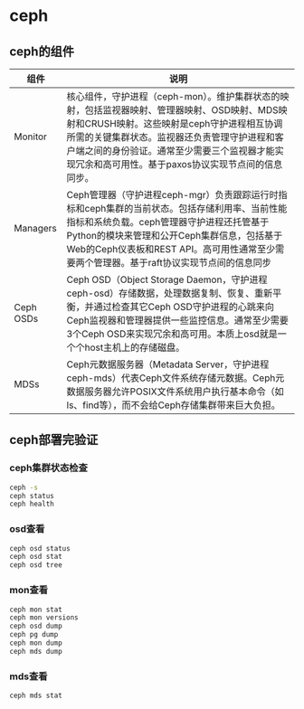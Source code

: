# ceph

## ceph的组件

| 组件      | 说明                                                         |
| --------- | ------------------------------------------------------------ |
| Monitor   | 核心组件，守护进程（ceph-mon）。维护集群状态的映射，包括监视器映射、管理器映射、OSD映射、MDS映射和CRUSH映射。这些映射是ceph守护进程相互协调所需的关键集群状态。监视器还负责管理守护进程和客户端之间的身份验证。通常至少需要三个监视器才能实现冗余和高可用性。基于paxos协议实现节点间的信息同步。 |
| Managers  | Ceph管理器（守护进程ceph-mgr）负责跟踪运行时指标和ceph集群的当前状态。包括存储利用率、当前性能指标和系统负载。ceph管理器守护进程还托管基于Python的模块来管理和公开Ceph集群信息，包括基于Web的Ceph仪表板和REST API。高可用性通常至少需要两个管理器。基于raft协议实现节点间的信息同步 |
| Ceph OSDs | Ceph OSD（Object Storage Daemon，守护进程ceph-osd）存储数据，处理数据复制、恢复、重新平衡，并通过检查其它Ceph OSD守护进程的心跳来向Ceph监视器和管理器提供一些监控信息。通常至少需要3个Ceph OSD来实现冗余和高可用。本质上osd就是一个个host主机上的存储磁盘。 |
| MDSs      | Ceph元数据服务器（Metadata Server，守护进程ceph-mds）代表Ceph文件系统存储元数据。Ceph元数据服务器允许POSIX文件系统用户执行基本命令（如ls、find等），而不会给Ceph存储集群带来巨大负担。 |

## ceph部署完验证

### ceph集群状态检查

```bash
ceph -s
ceph status
ceph health
```

### osd查看

```bash
ceph osd status
ceph osd stat
ceph osd tree
```



### mon查看

```bash
ceph mon stat
ceph mon versions
ceph osd dump
ceph pg dump
ceph mon dump
ceph mds dump
```

### mds查看

```bash
ceph mds stat
```



